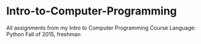 # Intro-to-Computer-Programming
All assignments from my Intro to Computer Programming Course
Language: Python
Fall of 2015, freshman
